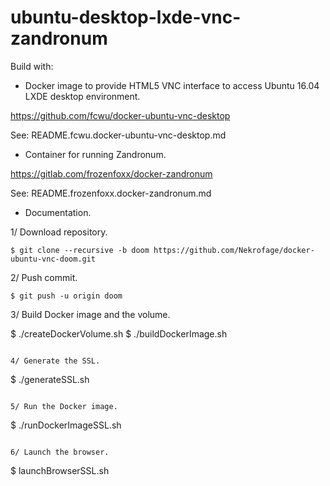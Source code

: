 ubuntu-desktop-lxde-vnc-zandronum  
=================================  
  

Build with:  
  
* Docker image to provide HTML5 VNC interface to access Ubuntu 16.04 LXDE desktop environment.  
  
https://github.com/fcwu/docker-ubuntu-vnc-desktop  

See: README.fcwu.docker-ubuntu-vnc-desktop.md

    
* Container for running Zandronum.
  
https://gitlab.com/frozenfoxx/docker-zandronum  
 
See: README.frozenfoxx.docker-zandronum.md

   
* Documentation.
  
1/ Download repository.  
  
```  
$ git clone --recursive -b doom https://github.com/Nekrofage/docker-ubuntu-vnc-doom.git  
```  
  
2/ Push commit.  

```
$ git push -u origin doom  
``` 

3/ Build Docker image and the volume.  

$ ./createDockerVolume.sh
$ ./buildDockerImage.sh
```

4/ Generate the SSL.  

```
$ ./generateSSL.sh
```

5/ Run the Docker image.  

```
$ ./runDockerImageSSL.sh
```

6/ Launch the browser.  

```
$ launchBrowserSSL.sh
```
